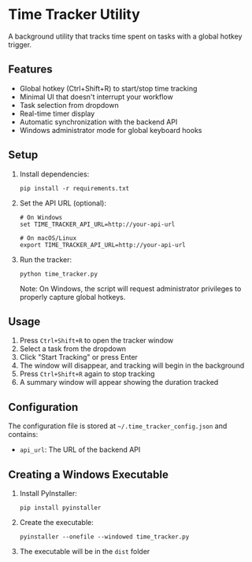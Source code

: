 # Time Tracker Utility

A background utility that tracks time spent on tasks with a global hotkey trigger.

## Features

- Global hotkey (Ctrl+Shift+R) to start/stop time tracking
- Minimal UI that doesn't interrupt your workflow
- Task selection from dropdown
- Real-time timer display
- Automatic synchronization with the backend API
- Windows administrator mode for global keyboard hooks

## Setup

1. Install dependencies:
   ```
   pip install -r requirements.txt
   ```

2. Set the API URL (optional):
   ```
   # On Windows
   set TIME_TRACKER_API_URL=http://your-api-url
   
   # On macOS/Linux
   export TIME_TRACKER_API_URL=http://your-api-url
   ```

3. Run the tracker:
   ```
   python time_tracker.py
   ```
   
   Note: On Windows, the script will request administrator privileges to properly capture global hotkeys.

## Usage

1. Press `Ctrl+Shift+R` to open the tracker window
2. Select a task from the dropdown
3. Click "Start Tracking" or press Enter
4. The window will disappear, and tracking will begin in the background
5. Press `Ctrl+Shift+R` again to stop tracking
6. A summary window will appear showing the duration tracked

## Configuration

The configuration file is stored at `~/.time_tracker_config.json` and contains:

- `api_url`: The URL of the backend API

## Creating a Windows Executable

1. Install PyInstaller:
   ```
   pip install pyinstaller
   ```

2. Create the executable:
   ```
   pyinstaller --onefile --windowed time_tracker.py
   ```

3. The executable will be in the `dist` folder 
